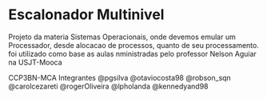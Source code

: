 # Escalonador Multinivel

Projeto da materia Sistemas Operacionais, onde devemos emular um Processador, desde alocacao de processos, quanto de seu processamento.
foi utilizado como base as aulas nministradas pelo professor Nelson Aguiar na USJT-Mooca

CCP3BN-MCA
Integrantes 
@pgsilva
@otaviocosta98
@robson_sqn
@carolcezareti
@rogerOliveira
@lpholanda
@kennedyand98
